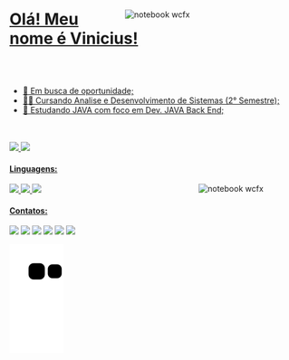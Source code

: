 <a href="https://github.com/TheeCronos">

<img src="https://raw.githubusercontent.com/MicaelliMedeiros/micaellimedeiros/master/image/computer-illustration.png" min-width="300px" max-width="300px" width="300px" align="right" alt="notebook wcfx">

# Olá! Meu nome é Vinicius!

<br>
<br>

- 🔭 Em busca de oportunidade;
- 👨‍🎓 Cursando Analise e Desenvolvimento de Sistemas (2° Semestre);
- 🌱 Estudando JAVA com foco em Dev. JAVA Back End;
	
<br>
<br>
	
<div>
  <a href="https://github.com/TheeCronos">
  <img height="170em" src="https://github-readme-stats.vercel.app/api?username=TheeCronos&show_icons=true&theme=gotham&include_all_commits=true&count_private=true"/>
  <img height="170em" src="https://github-readme-stats.vercel.app/api/top-langs/?username=TheeCronos&layout=count=8&langs_count=7&theme=gotham"/>
</div>
	
#### Linguagens: 
	
</div>
<target="_blank"><img src="https://img.shields.io/badge/C-00599C?style=for-the-badge&logo=c&logoColor=white" target="_blank"> 
<target="_blank"><img src="https://img.shields.io/badge/Java-ED8B00?style=for-the-badge&logo=java&logoColor=white" target="_blank">
<target="_blank"><img src="https://img.shields.io/badge/Spring-6DB33F?style=for-the-badge&logo=spring&logoColor=white" target="_blank">
</div>

<a href="https://github.com/TheeCronos">
<img src="https://media1.giphy.com/media/2igJeqa7RaLW8AZZGD/giphy.gif?cid=790b7611cee914693fd0963bb7b1a1ac3babb569c933470e&rid=giphy.gif&ct=s" min-width="170px" max-width="170px" width="170px" align="right" alt="notebook wcfx">
	
#### Contatos:

</div>
	<a href="https://www.linkedin.com/in/vinicius-oliveiraa/" target="_blank"><img src="https://img.shields.io/badge/-LinkedIn-%230077B5?style=for-the-badge&logo=linkedin&logoColor=white" target="_blank"></a> 
	<a href="https://t.me/TheeCronos" target="_blank"><img src="https://img.shields.io/badge/Telegram-2CA5E0?style=for-the-badge&logo=telegram&logoColor=white" target="_blank"></a> 
	<a href="https://api.whatsapp.com/send?phone=5561982324559" target="_blank"><img src="https://img.shields.io/badge/WhatsApp-25D366?style=for-the-badge&logo=whatsapp&logoColor=white" target="_blank"></a> 
	<a href="mailto:vinicius.o.s@outlook.com" target="_blank"><img src="https://img.shields.io/badge/Microsoft_Outlook-0078D4?style=for-the-badge&logo=microsoft-outlook&logoColor=white" target="_blank"></a>
	<a href="https://www.instagram.com/viny_os/" target="_blank"><img src="https://img.shields.io/badge/-Instagram-%23E4405F?style=for-the-badge&logo=instagram&logoColor=white" target="_blank"></a>
</div>

<img src="https://komarev.com/ghpvc/?username=TheeCronos&color=green">

<a href="https://github.com/TheeCronos">

![Snake animation](https://github.com/TheeCronos/TheeCronos/blob/output/github-contribution-grid-snake.svg)
